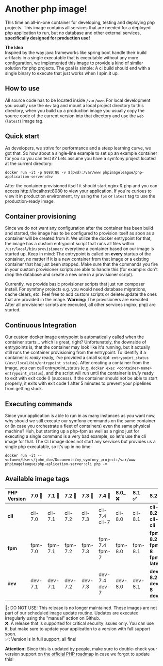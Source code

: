 # Another php image!
This time an all-in-one container for developing, testing and deploying php projects.
This image contains all services that are needed for a deployed php application to run, but no database and other
external services, **specifically designed for production use!**
  
**The Idea**  
Inspired by the way java frameworks like spring boot handle their build artifacts in a single executable that is executable
without any more configuration, we implemented this image to provide a kind of similar solution for php projects.
The goal is simple: A ci build should end with a single binary to execute that just works when I spin it up.

## How to use
All source code has to be located inside `/var/www`. For local development you usually use the `dev` tag and
mount a local project directory to this directory, when you build up a production image you usually copy the source code
of the current version into that directory and use the `web` (`latest`) image tag.

## Quick start
As developers, we strive for performance and a steep learning curve, we got that. So how about a single-line example to
set up an example container for you so you can test it?
Lets assume you have a symfony project located at the current directory:
```shell script
docker run -it -p 8080:80 -v $(pwd):/var/www phpimageleague/php-application-server:dev
```
After the container provisioned itself it should start nginx & php and you can access http://localhost:8080 to view your
application. If you're curious to view it in production environment, try using the `fpm` or `latest` tag to use the
production-ready image.

## Container provisioning
Since we do not want any configuration after the container has been build and started, the image has to be configured to
provision itself as soon as a container will be created from it. We utilize the docker entrypoint for that, the image
has a custom entrypoint script that runs all files within `/usr/local/bin/provisioner/` everytime a container based on
our image is started up. Keep in mind: The entrypoint is called on **every** startup of the container, no matter if it is
a new container from that image or a existing container that has just been stopped. Make sure that the commands you fire
in your custom provisioner scripts are able to handle this (for example: don't drop the database and create a new one in a
provisioner script).
  
Currently, we provide basic provisioner scripts that just run composer install. For symfony projects e.g. you would need
database migrations, cache clears, etc. Feel free to add custom scripts or delete/update the ones that are provided in
the image.
**Warning:** The provisioners are executed 
After all provisioner scripts are executed, all other services (nginx, php) are started.

## Continuous Integration
Our custom docker image entrypoint is automatically called when the container starts... which is great, right?
Unfortunately, the downside of entrypoints is, that the container may look like it's running, but it actually still runs
the container provisioning from the entrypoint. To identify if a container is *really* ready, I've provided a small
script: `entrypoint_status` (`/usr/local/bin/entrypoint_status`). After creating a container from the image, you can
call entrypoint_status (e.g. `docker exec <container-name> entrypoint_status`), and the script will run until the container
is *truly* ready to exit with exit code 0 (success). If the container should not be able to start properly, it exits with
exit code 1 after 5 minutes to prevent your pipelines from getting stuck.

## Executing commands
Since your application is able to run in as many instances as you want now, why should we still execute our symfony commands
on the same container or (in case you orchestrate a fleet of containers) even the same physical machine? Huh, but starting
up a php-fpm as well as a nginx just for executing a single command is a very bad example, so let's use the cli image for
that. The CLI image does not start any services but provides us a single php executable, so it's up in no time:
```shell script
docker run -it --volume=/Users/john_doe/Documents/my_symfony_project:/var/www phpimageleague/php-aplication-server:cli php -v
```


## Available image tags

| PHP Version | 7.0 :name_badge: | 7.1  :name_badge: | 7.2 :name_badge: | 7.3 :name_badge: | 7.4 :name_badge:  | 8.0_ :x: | 8.1 :white_check_mark: | __8.2__ :white_check_mark:               |
|:------------|:-----------------|:------------------|:-----------------|:-----------------|:------------------|:---------|:-----------------------|:-----------------------------------------|
| __cli__     | cli-7.0          | cli-7.1           | cli-7.2          | cli-7.3          | cli-7.4<br/>cli-7 | cli-8.0  | cli-8.1                | __cli-8.2<br/>cli-8<br/>cli__            |
| __fpm__     | fpm-7.0          | fpm-7.1           | fpm-7.2          | fpm-7.3          | fpm-7.4<br/>fpm-7 | fpm-8.0  | fpm-8.1                | __fpm-8.2<br/>fpm-8<br/>fpm<br/>latest__ |
| __dev__     | dev-7.1          | dev-7.1           | dev-7.2          | dev-7.3          | dev-7.4<br/>dev-7 | dev-8.0  | dev-8.1                | __dev-8.2<br/>dev-8<br/>dev__            |

:name_badge:: DO NOT USE! This release is no longer maintained. These images are not part of our scheduled image update routine. Updates are executed irregularly using the "manual" action on Github. \
:x::	A release that is supported for critical security issues only. You can use it, but make sure to update your application to a version with full support soon. \
:white_check_mark:: Version is in full support, all fine!

__Attention:__ Since this is updated by people, make sure to double-check your version support on [the official PHP roadmap](https://www.php.net/supported-versions.php) in case we forgot to update this!


